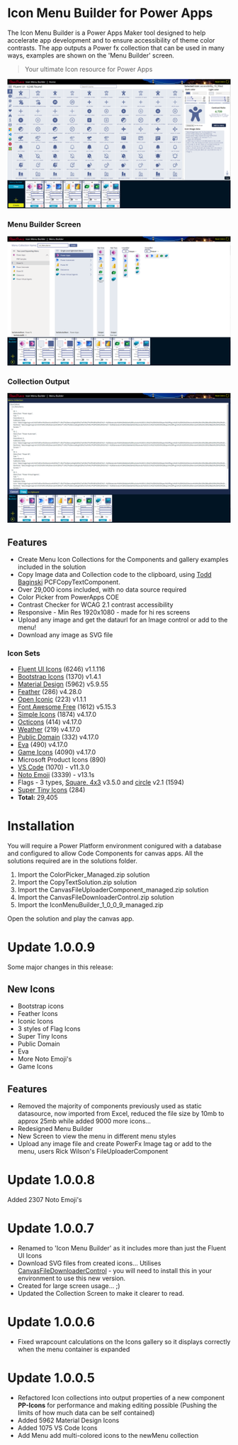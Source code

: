 # Icon Menu Builder for Power Apps

The Icon Menu Builder is a Power Apps Maker tool designed to help accelerate app development and to ensure accessibility of theme color contrasts.  The app outputs a Power fx collection that can be used in many ways, examples are shown on the 'Menu Builder' screen.

>Your ultimate Icon resource for Power Apps

![Home Page](./assets/1.0.0.9.png)
### Menu Builder Screen
![Menu Builder](./assets/1.0.0.9-1.png)
### Collection Output
![Collection Output](./assets/1.0.0.9-2.png)
## Features
- Create Menu Icon Collections for the Components and gallery examples included in the solution
- Copy Image data and Collection code to the clipboard, using [Todd Baginski](https://github.com/TBag/power-apps-copy-text-to-clipboard) PCFCopyTextComponent.
- Over 29,000 icons included, with no data source required
- Color Picker from PowerApps COE
- Contrast Checker for WCAG 2.1 contrast accessibility
- Responsive - Min Res 1920x1080 - made for hi res screens
- Upload any image and get the dataurl for an Image control or add to the menu!
- Download any image as SVG file

### Icon Sets

- [Fluent UI Icons](https://github.com/microsoft/fluentui-system-icons) (6246) v1.1.116
- [Bootstrap Icons](https://github.com/twbs/icons) (1370) v1.4.1
- [Material Design](https://materialdesignicons.com) (5962)  v5.9.55
- [Feather](https://github.com/feathericons/feather) (286) v4.28.0
- [Open Iconic](https://github.com/iconic/open-iconic) (223) v1.1.1
- [Font Awesome Free](https://github.com/FortAwesome/Font-Awesome) (1612) v5.15.3
- [Simple Icons](https://github.com/simple-icons/simple-icons) (1874) v4.17.0 
- [Octicons](https://github.com/simple-icons/simple-icons) (414) v4.17.0 
- [Weather](https://github.com/simple-icons/simple-icons) (219) v4.17.0 
- [Public Domain](https://github.com/simple-icons/simple-icons) (332) v4.17.0 
- [Eva](https://github.com/simple-icons/simple-icons) (490) v4.17.0 
- [Game Icons](https://github.com/simple-icons/simple-icons) (4090) v4.17.0 
- Microsoft Product Icons (890)
- [VS Code](https://github.com/vscode-icons/vscode-icons) (1070)  - v11.3.0
- [Noto Emoji](https://github.com/googlefonts/noto-emoji) (3339) - v13.1s
- Flags - 3 types, [Square, 4x3](https://github.com/lipis/flag-icon-css) v3.5.0 and [circle](https://github.com/HatScripts/circle-flags) v2.1 (1594)
- [Super Tiny Icons](https://github.com/edent/SuperTinyIcons) (284)
- __Total:__       29,405
# Installation

You will require a Power Platform environment conigured with a database and configured to allow Code Components for canvas apps. All the solutions required are in the solutions folder.

1. Import the ColorPicker_Managed.zip solution
2. Import the CopyTextSolution.zip solution
3. Import the CanvasFileUploaderComponent_managed.zip solution
4. Import the CanvasFileDownloaderControl.zip solution
5. Import the IconMenuBuilder_1_0_0_9_managed.zip

Open the solution and play the canvas app.

# Update 1.0.0.9
Some major changes in this release:
## New Icons
- Bootstrap icons
- Feather Icons
- Iconic Icons
- 3 styles of Flag Icons
- Super Tiny Icons
- Public Domain
- Eva
- More Noto Emoji's
- Game Icons
## Features
- Removed the majority of components previously used as static datasource, now imported from Excel, reduced the file size by 10mb to approx 25mb while added 9000 more icons...
- Redesigned Menu Builder
- New Screen to view the menu in different menu styles
- Upload any image file and create PowerFx Image tag or add to the menu, users Rick Wilson's FileUploaderComponent
# Update 1.0.0.8
Added 2307 Noto Emoji's
# Update 1.0.0.7
- Renamed to 'Icon Menu Builder' as it includes more than just the Fluent UI Icons
- Download SVG files from created icons... Utilises [CanvasFileDownloaderControl](https://github.com/rwilson504/PCFControls/releases) - you will need to install this in your environment to use this new version.
- Created for large screen usage... ;)
- Updated the Collection Screen to make it clearer to read.
# Update 1.0.0.6
- Fixed wrapcount calculations on the Icons gallery so it displays correctly when the menu container is expanded
# Update 1.0.0.5

- Refactored Icon collections into output properties of a new component __PP-Icons__ for performance and making editing possible (Pushing the limits of how much data can be self contained)
- Added 5962 Material Design Icons
- Added 1075 VS Code Icons
- Add Menu add multi-colored icons to the newMenu collection
